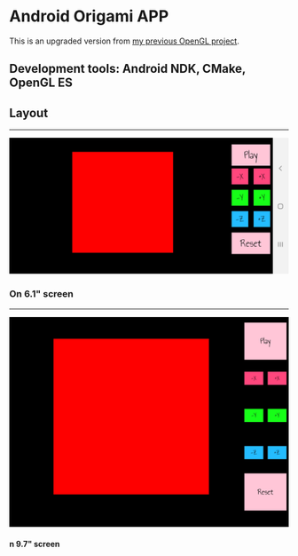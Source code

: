 # Android Origami APP  
This is an upgraded version from [my previous OpenGL project](https://github.com/ElektrischesSchaf/Origami_Heart).  

## Development tools: Android NDK, CMake, OpenGL ES  

## Layout  
---
![S9_plus](/screenshots/Samsung_S9_Plus.jpg)
### On 6.1" screen  
---
![ZenPad_3S_10](/screenshots/Asus_ZenPad_3S_10.jpg)
#### n 9.7" screen